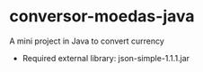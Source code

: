 # conversor-moedas-java
A mini project in Java to convert currency

- Required external library: json-simple-1.1.1.jar
